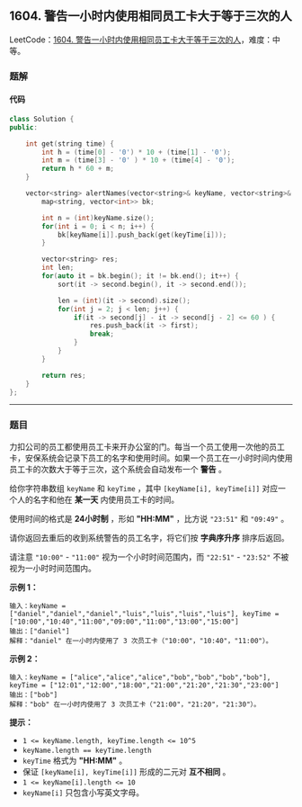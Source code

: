 ## 1604. 警告一小时内使用相同员工卡大于等于三次的人

LeetCode：[1604. 警告一小时内使用相同员工卡大于等于三次的人](https://leetcode.cn/problems/alert-using-same-key-card-three-or-more-times-in-a-one-hour-period/)，难度：中等。

### 题解

#### 代码

```c++
class Solution {
public:

    int get(string time) {
        int h = (time[0] - '0') * 10 + (time[1] - '0');
        int m = (time[3] - '0' ) * 10 + (time[4] - '0');
        return h * 60 + m;
    }

    vector<string> alertNames(vector<string>& keyName, vector<string>& keyTime) {
        map<string, vector<int>> bk;

        int n = (int)keyName.size();
        for(int i = 0; i < n; i++) {
            bk[keyName[i]].push_back(get(keyTime[i]));
        }

        vector<string> res;
        int len;
        for(auto it = bk.begin(); it != bk.end(); it++) {
            sort(it -> second.begin(), it -> second.end());

            len = (int)(it -> second).size();
            for(int j = 2; j < len; j++) {
                if(it -> second[j] - it -> second[j - 2] <= 60 ) {
                    res.push_back(it -> first);
                    break;
                }
            }
        }

        return res;
    }
};
```



---



### 题目

力扣公司的员工都使用员工卡来开办公室的门。每当一个员工使用一次他的员工卡，安保系统会记录下员工的名字和使用时间。如果一个员工在一小时时间内使用员工卡的次数大于等于三次，这个系统会自动发布一个 **警告** 。

给你字符串数组 `keyName` 和 `keyTime` ，其中 `[keyName[i], keyTime[i]]` 对应一个人的名字和他在 **某一天** 内使用员工卡的时间。

使用时间的格式是 **24小时制** ，形如 **"HH:MM"** ，比方说 `"23:51"` 和 `"09:49"` 。

请你返回去重后的收到系统警告的员工名字，将它们按 **字典序升序** 排序后返回。

请注意 `"10:00"` - `"11:00"` 视为一个小时时间范围内，而 `"22:51"` - `"23:52"` 不被视为一小时时间范围内。

 

**示例 1：**

```
输入：keyName = ["daniel","daniel","daniel","luis","luis","luis","luis"], keyTime = ["10:00","10:40","11:00","09:00","11:00","13:00","15:00"]
输出：["daniel"]
解释："daniel" 在一小时内使用了 3 次员工卡（"10:00"，"10:40"，"11:00"）。
```

**示例 2：**

```
输入：keyName = ["alice","alice","alice","bob","bob","bob","bob"], keyTime = ["12:01","12:00","18:00","21:00","21:20","21:30","23:00"]
输出：["bob"]
解释："bob" 在一小时内使用了 3 次员工卡（"21:00"，"21:20"，"21:30"）。
```

 

**提示：**

- `1 <= keyName.length, keyTime.length <= 10^5`
- `keyName.length == keyTime.length`
- `keyTime` 格式为 **"HH:MM"** 。
- 保证 `[keyName[i], keyTime[i]]` 形成的二元对 **互不相同** 。
- `1 <= keyName[i].length <= 10`
- `keyName[i]` 只包含小写英文字母。

